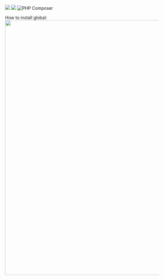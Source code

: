 <a href="https://codeclimate.com/github/codeclimate/codeclimate/maintainability"><img src="https://api.codeclimate.com/v1/badges/a99a88d28ad37a79dbf6/maintainability" /></a>
<a href="https://codeclimate.com/github/codeclimate/codeclimate/test_coverage"><img src="https://api.codeclimate.com/v1/badges/a99a88d28ad37a79dbf6/test_coverage" /></a>
![PHP Composer](https://github.com/BotServicePro/php-project-lvl1/workflows/PHP%20Composer/badge.svg)

How to install global:
<a href="https://asciinema.org/a/356947?autoplay=1"><img src="https://asciinema.org/a/356947.png" width="836"/></a>